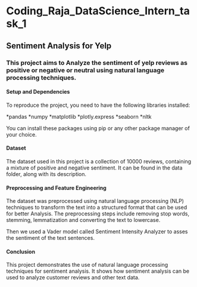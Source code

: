 # Coding_Raja_DataScience_Intern_task_1
## Sentiment Analysis for Yelp

### This project aims to Analyze the sentiment of yelp reviews as positive or negative or neutral using natural language processing techniques.

#### Setup and Dependencies
To reproduce the project, you need to have the following libraries installed:

*pandas
*numpy
*matplotlib
*plotly.express
*seaborn
*nltk

You can install these packages using pip or any other package manager of your choice.


#### Dataset
The dataset used in this project is a collection of 10000 reviews, containing a mixture of positive and negative sentiment. It can be found in the data folder, along with its description.


#### Preprocessing and Feature Engineering
The dataset was preprocessed using natural language processing (NLP) techniques to transform the text into a structured format that can be used for better Analysis. The preprocessing steps include removing stop words, stemming, lemmatization and converting the text to lowercase.

Then we used a Vader model called Sentiment Intensity Analyzer to asses the sentiment of the text sentences.

#### Conclusion
This project demonstrates the use of natural language processing techniques for sentiment analysis. It shows how sentiment analysis can be used to analyze customer reviews and other text data.
